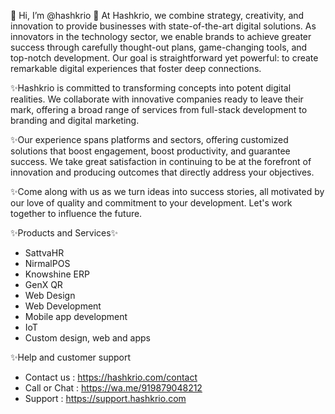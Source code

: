 👋 Hi, I’m @hashkrio
👀 At Hashkrio, we combine strategy, creativity, and innovation to provide businesses with state-of-the-art digital solutions.
     As innovators in the technology sector, we enable brands to achieve greater success through carefully thought-out plans,
     game-changing tools, and top-notch development. Our goal is straightforward yet powerful: to create remarkable digital experiences
     that foster deep connections.

✨Hashkrio is committed to transforming concepts into potent digital realities. We collaborate with innovative companies ready to leave their mark, offering a broad range of services from full-stack development to branding and digital marketing.

✨Our experience spans platforms and sectors, offering customized solutions that boost engagement, boost productivity, and guarantee success. We take great satisfaction in continuing to be at the forefront of innovation and producing outcomes that directly address your objectives.

✨Come along with us as we turn ideas into success stories, all motivated by our love of quality and commitment to your development. Let's work together to influence the future.

✨Products and Services✨
- SattvaHR
- NirmalPOS
- Knowshine ERP
- GenX QR
- Web Design
- Web Development
- Mobile app development
- IoT
- Custom design, web and apps

✨Help and customer support
 -  Contact us :  https://hashkrio.com/contact
 -  Call or Chat : https://wa.me/919879048212
 -  Support : https://support.hashkrio.com

<!---
hashkrio/hashkrio is a ✨ special ✨ repository because its `README.md` (this file) appears on your GitHub profile.
You can click the Preview link to take a look at your changes.
--->
